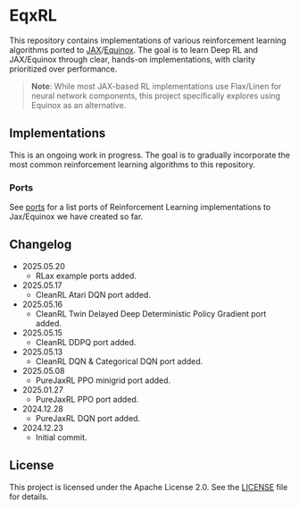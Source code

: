 # EqxRL

This repository contains implementations of various reinforcement learning algorithms ported to [JAX](https://github.com/jax-ml/jax)/[Equinox](https://github.com/patrick-kidger/equinox). The goal is to learn Deep RL and JAX/Equinox through clear, hands-on implementations, with clarity prioritized over performance.

> **Note**: While most JAX-based RL implementations use Flax/Linen for neural network components, this project specifically explores using Equinox as an alternative.

## Implementations

This is an ongoing work in progress. The goal is to gradually incorporate the most common reinforcement learning algorithms to this repository.

### Ports

See [ports](./ports.md) for a list ports of Reinforcement Learning implementations to Jax/Equinox we have created so far.

## Changelog

* 2025.05.20
  * RLax example ports added.
* 2025.05.17
  * CleanRL Atari DQN port added.
* 2025.05.16
  * CleanRL Twin Delayed Deep Deterministic Policy Gradient port added.
* 2025.05.15
  * CleanRL DDPQ port added.
* 2025.05.13
  * CleanRL DQN & Categorical DQN port added.
* 2025.05.08
  * PureJaxRL PPO minigrid port added.
* 2025.01.27
  * PureJaxRL PPO port added.
* 2024.12.28
  * PureJaxRL DQN port added.
* 2024.12.23
  * Initial commit.

## License

This project is licensed under the Apache License 2.0. See the [LICENSE](./LICENSE) file for details.

